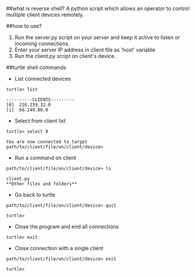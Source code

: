 ##what is reverse shell?
A python script which allows an operator to control multiple client devices remotely.

##how to use?

1. Run the server.py script on your server and keep it active to listen or incoming connections.
2. Enter your server IP address in client file as 'host' variable
3. Run the client.py script on client's device.

##turtle shell commands

-   List connected devices

```
turtle> list

----------CLIENTS---------
[0]  216.239.32.0
[1]  66.249.80.0
```

-   Select from client list

```
turtle> select 0

You are now connected to target
path/to/client/file/on/client/device>
```

-   Run a command on client

```
path/to/client/file/on/client/device> ls

client.py
**Other files and folders**
```

-   Go back to turtle

```
path/to/client/file/on/client/device> quit

turtle>
```

-   Close the program and end all connections

```
turtle> exit
```

-   Close connection with a single client

```
path/to/client/file/on/client/device> exit

turtle>
```

